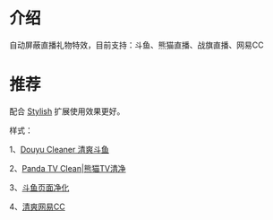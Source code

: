 # 介绍
自动屏蔽直播礼物特效，目前支持：斗鱼、熊猫直播、战旗直播、网易CC

# 推荐
配合 [Stylish](https://userstyles.org/) 扩展使用效果更好。

样式：

1、[Douyu Cleaner 清爽斗鱼](https://userstyles.org/styles/132037/douyu-cleaner)

2、[Panda TV Clean|熊猫TV清净](http://userstyles.org/styles/129393)

3、[斗鱼页面净化](https://userstyles.org/styles/133999/theme)

4、[清爽网易CC](https://userstyles.org/styles/145735/cc)
